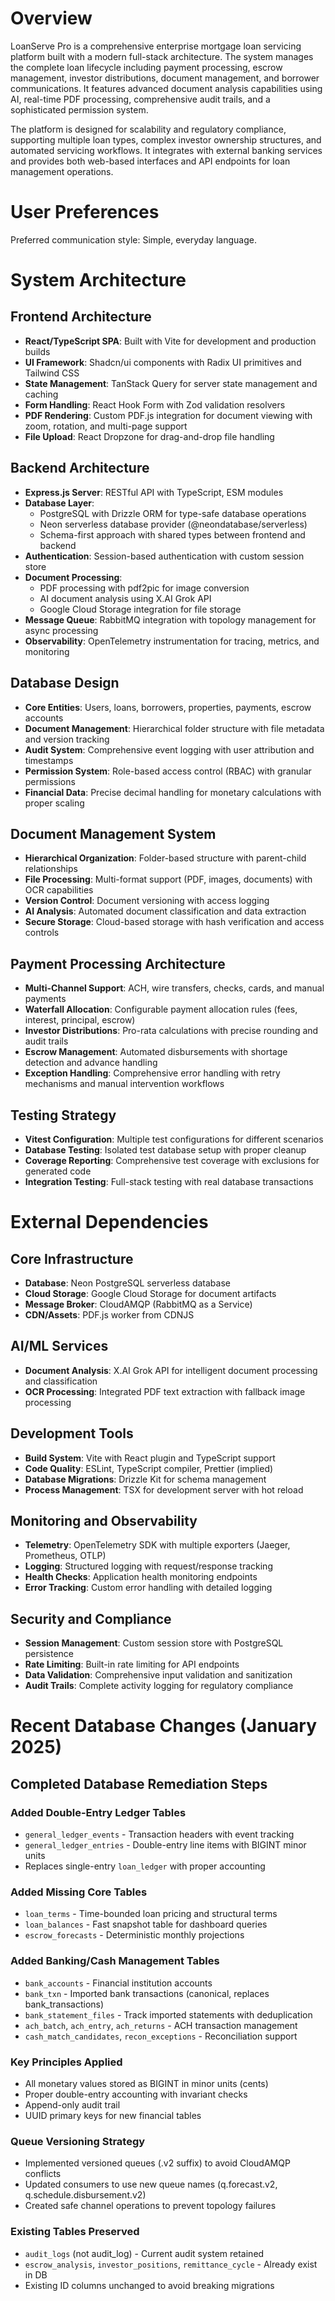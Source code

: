 # Overview

LoanServe Pro is a comprehensive enterprise mortgage loan servicing platform built with a modern full-stack architecture. The system manages the complete loan lifecycle including payment processing, escrow management, investor distributions, document management, and borrower communications. It features advanced document analysis capabilities using AI, real-time PDF processing, comprehensive audit trails, and a sophisticated permission system.

The platform is designed for scalability and regulatory compliance, supporting multiple loan types, complex investor ownership structures, and automated servicing workflows. It integrates with external banking services and provides both web-based interfaces and API endpoints for loan management operations.

# User Preferences

Preferred communication style: Simple, everyday language.

# System Architecture

## Frontend Architecture
- **React/TypeScript SPA**: Built with Vite for development and production builds
- **UI Framework**: Shadcn/ui components with Radix UI primitives and Tailwind CSS
- **State Management**: TanStack Query for server state management and caching
- **Form Handling**: React Hook Form with Zod validation resolvers
- **PDF Rendering**: Custom PDF.js integration for document viewing with zoom, rotation, and multi-page support
- **File Upload**: React Dropzone for drag-and-drop file handling

## Backend Architecture
- **Express.js Server**: RESTful API with TypeScript, ESM modules
- **Database Layer**: 
  - PostgreSQL with Drizzle ORM for type-safe database operations
  - Neon serverless database provider (@neondatabase/serverless)
  - Schema-first approach with shared types between frontend and backend
- **Authentication**: Session-based authentication with custom session store
- **Document Processing**: 
  - PDF processing with pdf2pic for image conversion
  - AI document analysis using X.AI Grok API
  - Google Cloud Storage integration for file storage
- **Message Queue**: RabbitMQ integration with topology management for async processing
- **Observability**: OpenTelemetry instrumentation for tracing, metrics, and monitoring

## Database Design
- **Core Entities**: Users, loans, borrowers, properties, payments, escrow accounts
- **Document Management**: Hierarchical folder structure with file metadata and version tracking
- **Audit System**: Comprehensive event logging with user attribution and timestamps
- **Permission System**: Role-based access control (RBAC) with granular permissions
- **Financial Data**: Precise decimal handling for monetary calculations with proper scaling

## Document Management System
- **Hierarchical Organization**: Folder-based structure with parent-child relationships
- **File Processing**: Multi-format support (PDF, images, documents) with OCR capabilities
- **Version Control**: Document versioning with access logging
- **AI Analysis**: Automated document classification and data extraction
- **Secure Storage**: Cloud-based storage with hash verification and access controls

## Payment Processing Architecture
- **Multi-Channel Support**: ACH, wire transfers, checks, cards, and manual payments
- **Waterfall Allocation**: Configurable payment allocation rules (fees, interest, principal, escrow)
- **Investor Distributions**: Pro-rata calculations with precise rounding and audit trails
- **Escrow Management**: Automated disbursements with shortage detection and advance handling
- **Exception Handling**: Comprehensive error handling with retry mechanisms and manual intervention workflows

## Testing Strategy
- **Vitest Configuration**: Multiple test configurations for different scenarios
- **Database Testing**: Isolated test database setup with proper cleanup
- **Coverage Reporting**: Comprehensive test coverage with exclusions for generated code
- **Integration Testing**: Full-stack testing with real database transactions

# External Dependencies

## Core Infrastructure
- **Database**: Neon PostgreSQL serverless database
- **Cloud Storage**: Google Cloud Storage for document artifacts
- **Message Broker**: CloudAMQP (RabbitMQ as a Service)
- **CDN/Assets**: PDF.js worker from CDNJS

## AI/ML Services
- **Document Analysis**: X.AI Grok API for intelligent document processing and classification
- **OCR Processing**: Integrated PDF text extraction with fallback image processing

## Development Tools
- **Build System**: Vite with React plugin and TypeScript support
- **Code Quality**: ESLint, TypeScript compiler, Prettier (implied)
- **Database Migrations**: Drizzle Kit for schema management
- **Process Management**: TSX for development server with hot reload

## Monitoring and Observability
- **Telemetry**: OpenTelemetry SDK with multiple exporters (Jaeger, Prometheus, OTLP)
- **Logging**: Structured logging with request/response tracking
- **Health Checks**: Application health monitoring endpoints
- **Error Tracking**: Custom error handling with detailed logging

## Security and Compliance
- **Session Management**: Custom session store with PostgreSQL persistence
- **Rate Limiting**: Built-in rate limiting for API endpoints
- **Data Validation**: Comprehensive input validation and sanitization
- **Audit Trails**: Complete activity logging for regulatory compliance

# Recent Database Changes (January 2025)

## Completed Database Remediation Steps

### Added Double-Entry Ledger Tables
- `general_ledger_events` - Transaction headers with event tracking
- `general_ledger_entries` - Double-entry line items with BIGINT minor units
- Replaces single-entry `loan_ledger` with proper accounting

### Added Missing Core Tables
- `loan_terms` - Time-bounded loan pricing and structural terms
- `loan_balances` - Fast snapshot table for dashboard queries  
- `escrow_forecasts` - Deterministic monthly projections

### Added Banking/Cash Management Tables
- `bank_accounts` - Financial institution accounts
- `bank_txn` - Imported bank transactions (canonical, replaces bank_transactions)
- `bank_statement_files` - Track imported statements with deduplication
- `ach_batch`, `ach_entry`, `ach_returns` - ACH transaction management
- `cash_match_candidates`, `recon_exceptions` - Reconciliation support

### Key Principles Applied
- All monetary values stored as BIGINT in minor units (cents)
- Proper double-entry accounting with invariant checks
- Append-only audit trail
- UUID primary keys for new financial tables

### Queue Versioning Strategy
- Implemented versioned queues (.v2 suffix) to avoid CloudAMQP conflicts
- Updated consumers to use new queue names (q.forecast.v2, q.schedule.disbursement.v2)
- Created safe channel operations to prevent topology failures

### Existing Tables Preserved
- `audit_logs` (not audit_log) - Current audit system retained
- `escrow_analysis`, `investor_positions`, `remittance_cycle` - Already exist in DB
- Existing ID columns unchanged to avoid breaking migrations